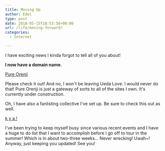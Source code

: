 ```yaml
---
title: Moving Up
author: Edel
type: post
date: 2010-05-15T18:53:58+00:00
url: /life/moving-forward/
categories:
  - Internet

---
```

I have exciting news I kinda forgot to tell all of you about!

**I now have a domain name.**

[Pure Orenji][1]

Please check it out! And no, I won't be leaving Ueda Love. I would never do that! Pure Orenji is just a gateway of sorts to all of the sites I own. It's currently under construction.

Oh, I have also a fanlisting collective I've set up. Be sure to check this out as well.

[k y a !][2]

I've been trying to keep myself busy since various recent events and I have a huge to do list that I want to accomplish before I go off to tour in the summer! Which is in about two-three weeks... Never wrecking! Uwah~! Anyway, just keeping you updated! See you!




 [1]: http://pure-orenji.info
 [2]: #